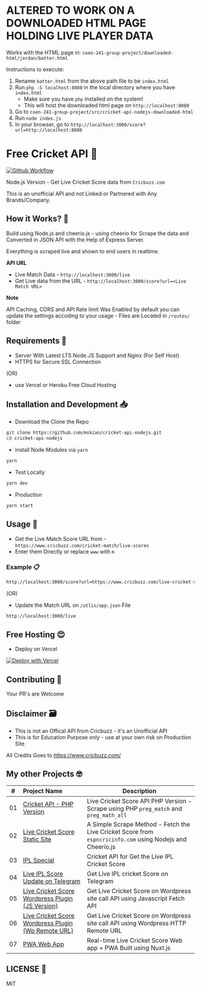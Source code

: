 # ALTERED TO WORK ON A DOWNLOADED HTML PAGE HOLDING LIVE PLAYER DATA

Works with the HTML page in: `coen-241-group-project/downloaded-html/jordan/batter.html`

Instructions to execute:
1. Rename `batter.html` from the above path file to be `index.html`
2. Run `php -S localhost:8080` in the local directory where you have `index.html`
   * Make sure you have `php` installed on the system!
   * This will host the downloaded html page on `http://localhost:8080`
3. Go to `coen-241-group-project/src/cricket-api-nodejs-downloaded-html`
4. Run `node index.js`
5. In your browser, go to `http://localhost:3000/score?url=http://localhost:8080`


# Free Cricket API 🏏  

[![Github Workflow](https://github.com/mskian/cricket-api-nodejs/workflows/server-test/badge.svg)](https://github.com/mskian/cricket-api-nodejs/actions)  

Node.js Version - Get Live Cricket Score data from `Cricbuzz.com`  

This is an unofficial API and not Linked or Partnered with Any Brands/Company.  

## How it Works? 🤔

Build using Node.js and cheerio.js - using cheerio for Scrape the data and Converted in JSON API with the Help of Express Server.

Everything is scraped live and shown to end users in realtime.  

**API URL**

- Live Match Data - `http://localhost:3000/live`
- Get Live data from the URL - `http://localhost:3000/score?url=<Live Match URL>`  

**Note**

API Caching, CORS and API Rate limit Was Enabled by default you can update the settings accoding to your usage - Files are Located in `/routes/` folder  

## Requirements 📑

- Server With Latest LTS Node.JS Support and Nginx (For Self Host)
- HTTPS for Secure SSL Connection

(OR)

- use Vercel or Heroku Free Cloud Hosting

## Installation and Development 📥

- Download the Clone the Repo

```sh
git clone https://github.com/mskian/cricket-api-nodejs.git
cd cricket-api-nodejs
```

- install Node Modules via `yarn`

```sh
yarn
```

- Test Locally

```sh
yarn dev
```

- Production

```sh
yarn start
```

## Usage 🍟

- Get the Live Match Score URL from - `https://www.cricbuzz.com/cricket-match/live-scores`
- Enter them Directly or replace `www` with `m`

### Example 📋

```sh
http://localhost:3000/score?url=https://www.cricbuzz.com/live-cricket-scores/30524/53rd-match-indian-premier-league-2020
```

(OR)

- Update the Match URL on `/utlis/app.json` File

```sh
http://localhost:3000/live
```

## Free Hosting 😍

- Deploy on Vercel

[![Deploy with Vercel](https://vercel.com/button)](https://vercel.com/new/git/external?repository-url=https%3A%2F%2Fgithub.com%2Fmskian%2Fcricket-api-nodejs)  

## Contributing 🙌

Your PR's are Welcome

## Disclaimer 🗃

- This is not an Offical API from Cricbuzz - it's an Unofficial API
- This is for Education Purpose only - use at your own risk on Production Site

All Credits Goes to <https://www.cricbuzz.com/>

## My other Projects 🤓

| # | Project Name | Description |
|---|:------|-------------|
| 01 | [Cricket API - PHP Version](https://github.com/mskian/cricket-api/) | Live Cricket Score API PHP Version - Scrape using PHP `preg_match` and `preg_math_all` |
| 02 | [Live Cricket Score Static Site](https://github.com/mskian/livescore) | A Simple Scrape Method - Fetch the Live Cricket Score from `espncricinfo.com` using Nodejs and Cheerio.js |
| 03 | [IPL Special](https://github.com/mskian/iplscore) | Cricket API for Get the Live IPL Cricket Score |
| 04 | [Live IPL Score Update on Telegram](https://github.com/mskian/score-update) | Get Live IPL cricket Score on Telegram  |
| 05 | [Live Cricket Score Wordpress Plugin (JS Version)](https://github.com/mskian/hello-cricket) | Get Live Cricket Score on Wordpress site call API using Javascript Fetch API |
| 06 | [Live Cricket Score Wordpress Plugin (Wp Remote URL)](https://github.com/mskian/san-cricket) | Get Live Cricket Score on Wordpress site call API using Wordpress HTTP Remote URL |  
| 07 | [PWA Web App](https://github.com/mskian/vue-cricket) | Real-time Live Cricket Score Web app + PWA Built using Nuxt.js |  

## LICENSE 📕

MIT
